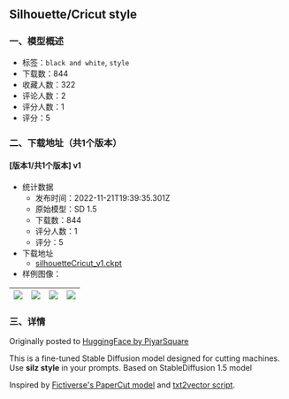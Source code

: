 ## Silhouette/Cricut style
### 一、模型概述

- 标签：`black and white`, `style`
- 下载数：844
- 收藏人数：322
- 评论人数：2
- 评分人数：1
- 评分：5

### 二、下载地址（共1个版本）

#### [版本1/共1个版本] v1

- 统计数据
  - 发布时间：2022-11-21T19:39:35.301Z
  - 原始模型：SD 1.5
  - 下载数：844
  - 评分人数：1
  - 评分：5
- 下载地址
  - [silhouetteCricut_v1.ckpt](https://civitai.com/api/download/models/1007)
- 样例图像：

| <img src="https://image.civitai.com/xG1nkqKTMzGDvpLrqFT7WA/71f2fc29-03f9-45fa-5cd6-9343b7caff00/width=450/8451.jpeg" /> | <img src="https://image.civitai.com/xG1nkqKTMzGDvpLrqFT7WA/c82345aa-1edc-48b6-2a01-0a869644c700/width=450/8452.jpeg" /> | <img src="https://image.civitai.com/xG1nkqKTMzGDvpLrqFT7WA/5c792701-b861-4003-af17-27e7e966d600/width=450/8453.jpeg" /> | <img src="https://image.civitai.com/xG1nkqKTMzGDvpLrqFT7WA/ee7befbe-7d26-4bdc-97a1-9798c976da00/width=450/8454.jpeg" /> |
| ---- | ---- | ---- | ---- |


### 三、详情
<p>Originally posted to <a href="https://huggingface.co/PiyarSquare/stable_diffusion_silz" rel="ugc" target="_blank">HuggingFace by PiyarSquare</a></p><p>This is a fine-tuned Stable Diffusion model designed for cutting machines. Use <strong>silz style</strong> in your prompts. Based on StableDiffusion 1.5 model</p><p>Inspired by <a href="https://huggingface.co/Fictiverse/Stable_Diffusion_PaperCut_Model" rel="ugc" target="_blank">Fictiverse's PaperCut model</a> and <a href="https://github.com/GeorgLegato/Txt2Vectorgraphics" rel="ugc" target="_blank">txt2vector script</a>.</p>